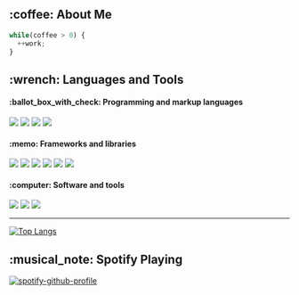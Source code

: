 <h2>:coffee: About Me</h2>

````JavaScript
while(coffee > 0) {
  ++work;
}
````

<!--
-------------------------------------------------------------------------------------
--------------------------------LANGUAGES AND TOOLS----------------------------------
-------------------------------------------------------------------------------------
-->

<h2 align="left">:wrench: Languages and Tools</h2>

<h4>:ballot_box_with_check: Programming and markup languages</h4>
<div display="inline-block">

<img src="https://img.shields.io/badge/CSS3-1572B6?style=for-the-badge&logo=css3&logoColor=white">
<img src="https://img.shields.io/badge/HTML5-E34F26?style=for-the-badge&logo=html5&logoColor=white">
<img src="https://img.shields.io/badge/JavaScript-323330?style=for-the-badge&logo=javascript&logoColor=F7DF1E">
<img src="https://img.shields.io/badge/TypeScript-007ACC?style=for-the-badge&logo=typescript&logoColor=white">

</div>


<h4>:memo:	Frameworks and libraries</h4>

<div display="inline-block">
<img src="https://img.shields.io/badge/Express.js-000000?style=for-the-badge&logo=express&logoColor=white">
<img src="https://img.shields.io/badge/Node.js-339933?style=for-the-badge&logo=nodedotjs&logoColor=white">
<img src="https://img.shields.io/badge/React-20232A?style=for-the-badge&logo=react&logoColor=61DAFB">
<img src="https://img.shields.io/badge/Sass-CC6699?style=for-the-badge&logo=sass&logoColor=white">
<img src="https://img.shields.io/badge/Bootstrap-563D7C?style=for-the-badge&logo=bootstrap&logoColor=white">
<img src="https://img.shields.io/badge/GitHub%20Pages-222222?style=for-the-badge&logo=GitHub%20Pages&logoColor=white">

<h4>:computer: Software and tools</h4>

<div display="inline-block">
  <img src="https://img.shields.io/badge/Ubuntu-E95420?style=for-the-badge&logo=ubuntu&logoColor=white">
<img src="https://img.shields.io/badge/VSCode-0078D4?style=for-the-badge&logo=visual%20studio%20code&logoColor=white">
<img src="https://img.shields.io/badge/GIT-E44C30?style=for-the-badge&logo=git&logoColor=white">
</div>

<!--
-------------------------------------------------------------------------------------
-----------------------------------TOP LANGUAGES-------------------------------------
-------------------------------------------------------------------------------------
-->

<hr>

[![Top Langs](https://github-readme-stats.vercel.app/api/top-langs/?username=PanCebularz&theme=radical&layout=compact)](https://github.com/anuraghazra/github-readme-stats)

<!--
-------------------------------------------------------------------------------------
-------------------------------------SPOTIFY-----------------------------------------
-------------------------------------------------------------------------------------
-->

<h2> :musical_note: Spotify Playing </h2>

[![spotify-github-profile](https://spotify-github-profile.vercel.app/api/view?uid=sunsetaftd&cover_image=true&theme=novatorem&bar_color=53b14f&bar_color_cover=false)](https://spotify-github-profile.vercel.app/api/view?uid=sunsetaftd&redirect=true)

<!--START_SECTION:waka-->
<!--END_SECTION:waka-->

